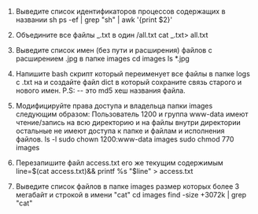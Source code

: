1. Выведите список идентификаторов процессов содержащих в названии sh
   ps -ef | grep "sh" | awk '{print $2}'

2. Объедините все файлы _.txt в один /all.txt
   cat _.txt> all.txt

3. Выведите список имен (без пути и расширения) файлов с расширением .jpg в папке images
   cd images
   ls \*.jpg

4. Напишите bash скрипт который переименует все файлы в папке logs с .txt на <md5 hash> и создайте файл dict в который сохраните связь старого и нового имен.
   P.S: <md5 hash> -- это md5 хеш названия файла.

5. Модифицируйте права доступа и владельца папки images следующим образом: Пользователь 1200 и группа www-data имеют чтение/запись на всю директорию и на файлы внутри директории остальные не имеют доступа к папке и файлам и исполнения файлов.
   ls -l
   sudo chown 1200:www-data images
   sudo chmod 770 images

6. Перезапишите файл access.txt его же текущим содержимым
   line=$(cat access.txt)&& printf %s "$line" > access.txt

7. Выведите список файлов в папке images размер которых более 3 мегабайт и строкой в имени "cat"
   cd images
   find -size +3072k | grep "cat"
